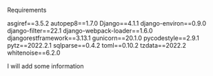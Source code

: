 Requirements

asgiref==3.5.2
autopep8==1.7.0
Django==4.1.1
django-environ==0.9.0
django-filter==22.1
django-webpack-loader==1.6.0
djangorestframework==3.13.1
gunicorn==20.1.0
pycodestyle==2.9.1
pytz==2022.2.1
sqlparse==0.4.2
toml==0.10.2
tzdata==2022.2
whitenoise==6.2.0

I will add some information
